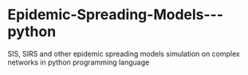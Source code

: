 # Epidemic-Spreading-Models---python
SIS, SIRS and other epidemic spreading models simulation on complex networks in python programming language
